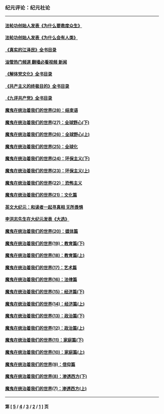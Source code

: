 ### 纪元评论：纪元社论
---
#### [法轮功创始人发表《为什么要救度众生》](../../pages/nsc422/n13975246.md?06010330) 
#### [法轮功创始人发表《为什么会有人类》](../../pages/nsc422/n13912117.md?06010330) 
#### [《真实的江泽民》全书目录](../../pages/nsc422/n13721399.md?06010330) 
#### [油管热门频道 翻墙必看视频 新闻](ok?06010330)
#### [《解体党文化》全书目录](../../pages/nsc422/n13721157.md?06010330) 
#### [《共产主义的终极目的》全书目录](../../pages/nsc422/n13721048.md?06010330) 
#### [《九评共产党》全书目录](../../pages/nsc422/n13708085.md?06010330) 
#### [魔鬼在统治着我们的世界(28)：结束语](../../pages/nsc422/n10936246.md?06010330) 
#### [魔鬼在统治着我们的世界(27)：全球野心(下)](../../pages/nsc422/n10928319.md?06010330) 
#### [魔鬼在统治着我们的世界(26)：全球野心(上)](../../pages/nsc422/n10900318.md?06010330) 
#### [魔鬼在统治着我们的世界(25)：全球化](../../pages/nsc422/n10788205.md?06010330) 
#### [魔鬼在统治着我们的世界(24)：环保主义(下)](../../pages/nsc422/n10695307.md?06010330) 
#### [魔鬼在统治着我们的世界(23)：环保主义(上)](../../pages/nsc422/n10688613.md?06010330) 
#### [魔鬼在统治着我们的世界(22)：恐怖主义](../../pages/nsc422/n10614727.md?06010330) 
#### [魔鬼在统治着我们的世界(21)：文化篇](../../pages/nsc422/n10597706.md?06010330) 
#### [英文大纪元：和读者一起寻真相 无所畏惧](../../pages/nsc422/n12542027.md?06010330) 
#### [李洪志先生在大纪元发表《大选》](../../pages/nsc422/n12534746.md?06010330) 
#### [魔鬼在统治着我们的世界(20)：媒体篇](../../pages/nsc422/n10586579.md?06010330) 
#### [魔鬼在统治着我们的世界(19)：教育篇(下)](../../pages/nsc422/n10564808.md?06010330) 
#### [魔鬼在统治着我们的世界(18)：教育篇(上)](../../pages/nsc422/n10526970.md?06010330) 
#### [魔鬼在统治着我们的世界(17)：艺术篇](../../pages/nsc422/n10499093.md?06010330) 
#### [魔鬼在统治着我们的世界(16)：法律篇](../../pages/nsc422/n10485969.md?06010330) 
#### [魔鬼在统治着我们的世界(15)：经济篇(下)](../../pages/nsc422/n10469975.md?06010330) 
#### [魔鬼在统治着我们的世界(14)：经济篇(上)](../../pages/nsc422/n10457370.md?06010330) 
#### [魔鬼在统治着我们的世界(13)：政治篇(下)](../../pages/nsc422/n10448270.md?06010330) 
#### [魔鬼在统治着我们的世界(12)：政治篇(上)](../../pages/nsc422/n10444576.md?06010330) 
#### [魔鬼在统治着我们的世界(11)：家庭篇(下)](../../pages/nsc422/n10440961.md?06010330) 
#### [魔鬼在统治着我们的世界(10)：家庭篇(上)](../../pages/nsc422/n10435448.md?06010330) 
#### [魔鬼在统治着我们的世界(9)：信仰篇](../../pages/nsc422/n10432159.md?06010330) 
#### [魔鬼在统治着我们的世界(8)：渗透西方(下)](../../pages/nsc422/n10429603.md?06010330) 
#### [魔鬼在统治着我们的世界(7)：渗透西方(上)](../../pages/nsc422/n10426013.md?06010330) 

---
#### 第 [ [5](./5.md?06010330) / [4](./4.md?06010330) / [3](./3.md?06010330) / [2](./2.md?06010330) / [1](./1.md?06010330) ] 页
